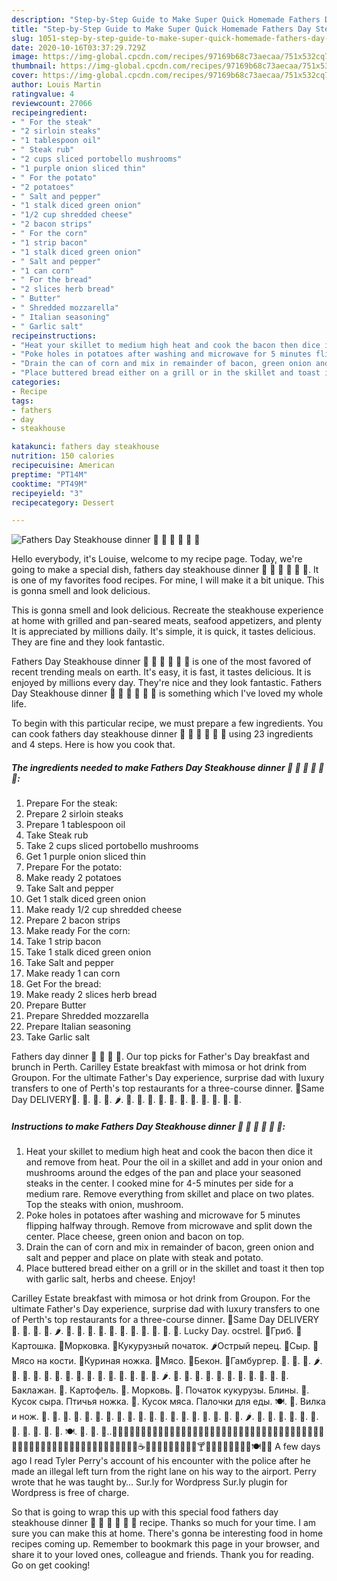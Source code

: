 ```yaml
---
description: "Step-by-Step Guide to Make Super Quick Homemade Fathers Day Steakhouse dinner 🍴 🥩 🥔 🧀 🌽 🍄"
title: "Step-by-Step Guide to Make Super Quick Homemade Fathers Day Steakhouse dinner 🍴 🥩 🥔 🧀 🌽 🍄"
slug: 1051-step-by-step-guide-to-make-super-quick-homemade-fathers-day-steakhouse-dinner
date: 2020-10-16T03:37:29.729Z
image: https://img-global.cpcdn.com/recipes/97169b68c73aecaa/751x532cq70/fathers-day-steakhouse-dinner-🍴-🥩-🥔-🧀-🌽-🍄-recipe-main-photo.jpg
thumbnail: https://img-global.cpcdn.com/recipes/97169b68c73aecaa/751x532cq70/fathers-day-steakhouse-dinner-🍴-🥩-🥔-🧀-🌽-🍄-recipe-main-photo.jpg
cover: https://img-global.cpcdn.com/recipes/97169b68c73aecaa/751x532cq70/fathers-day-steakhouse-dinner-🍴-🥩-🥔-🧀-🌽-🍄-recipe-main-photo.jpg
author: Louis Martin
ratingvalue: 4
reviewcount: 27066
recipeingredient:
- " For the steak"
- "2 sirloin steaks"
- "1 tablespoon oil"
- " Steak rub"
- "2 cups sliced portobello mushrooms"
- "1 purple onion sliced thin"
- " For the potato"
- "2 potatoes"
- " Salt and pepper"
- "1 stalk diced green onion"
- "1/2 cup shredded cheese"
- "2 bacon strips"
- " For the corn"
- "1 strip bacon"
- "1 stalk diced green onion"
- " Salt and pepper"
- "1 can corn"
- " For the bread"
- "2 slices herb bread"
- " Butter"
- " Shredded mozzarella"
- " Italian seasoning"
- " Garlic salt"
recipeinstructions:
- "Heat your skillet to medium high heat and cook the bacon then dice it and remove from heat. Pour the oil in a skillet and add in your onion and mushrooms around the edges of the pan and place your seasoned steaks in the center. I cooked mine for 4-5 minutes per side for a medium rare. Remove everything from skillet and place on two plates. Top the steaks with onion, mushroom."
- "Poke holes in potatoes after washing and microwave for 5 minutes flipping halfway through. Remove from microwave and split down the center. Place cheese, green onion and bacon on top."
- "Drain the can of corn and mix in remainder of bacon, green onion and salt and pepper and place on plate with steak and potato."
- "Place buttered bread either on a grill or in the skillet and toast it then top with garlic salt, herbs and cheese. Enjoy!"
categories:
- Recipe
tags:
- fathers
- day
- steakhouse

katakunci: fathers day steakhouse 
nutrition: 150 calories
recipecuisine: American
preptime: "PT14M"
cooktime: "PT49M"
recipeyield: "3"
recipecategory: Dessert

---
```



![Fathers Day Steakhouse dinner 🍴 🥩 🥔 🧀 🌽 🍄](https://img-global.cpcdn.com/recipes/97169b68c73aecaa/751x532cq70/fathers-day-steakhouse-dinner-🍴-🥩-🥔-🧀-🌽-🍄-recipe-main-photo.jpg)

Hello everybody, it's Louise, welcome to my recipe page. Today, we're going to make a special dish, fathers day steakhouse dinner 🍴 🥩 🥔 🧀 🌽 🍄. It is one of my favorites food recipes. For mine, I will make it a bit unique. This is gonna smell and look delicious.

This is gonna smell and look delicious. Recreate the steakhouse experience at home with grilled and pan-seared meats, seafood appetizers, and plenty It is appreciated by millions daily. It&#39;s simple, it is quick, it tastes delicious. They are fine and they look fantastic.

Fathers Day Steakhouse dinner 🍴 🥩 🥔 🧀 🌽 🍄 is one of the most favored of recent trending meals on earth. It's easy, it is fast, it tastes delicious. It is enjoyed by millions every day. They're nice and they look fantastic. Fathers Day Steakhouse dinner 🍴 🥩 🥔 🧀 🌽 🍄 is something which I've loved my whole life.


To begin with this particular recipe, we must prepare a few ingredients. You can cook fathers day steakhouse dinner 🍴 🥩 🥔 🧀 🌽 🍄 using 23 ingredients and 4 steps. Here is how you cook that.

<!--inarticleads1-->

##### The ingredients needed to make Fathers Day Steakhouse dinner 🍴 🥩 🥔 🧀 🌽 🍄:

1. Prepare  For the steak:
1. Prepare 2 sirloin steaks
1. Prepare 1 tablespoon oil
1. Take  Steak rub
1. Take 2 cups sliced portobello mushrooms
1. Get 1 purple onion sliced thin
1. Prepare  For the potato:
1. Make ready 2 potatoes
1. Take  Salt and pepper
1. Get 1 stalk diced green onion
1. Make ready 1/2 cup shredded cheese
1. Prepare 2 bacon strips
1. Make ready  For the corn:
1. Take 1 strip bacon
1. Take 1 stalk diced green onion
1. Take  Salt and pepper
1. Make ready 1 can corn
1. Get  For the bread:
1. Make ready 2 slices herb bread
1. Prepare  Butter
1. Prepare  Shredded mozzarella
1. Prepare  Italian seasoning
1. Take  Garlic salt


Fathers day dinner 🦀 🌽 🦀 🍺. Our top picks for Father&#39;s Day breakfast and brunch in Perth. Carilley Estate breakfast with mimosa or hot drink from Groupon. For the ultimate Father&#39;s Day experience, surprise dad with luxury transfers to one of Perth&#39;s top restaurants for a three-course dinner. 🚚Same Day DELIVERY🚛. 🥔. 🥕. 🌽. 🌶️. 🍄. 🥜. 🌰. 🧀. 🍖. 🍗. 🥩. 🥓. 🍴. 🥄. 🔪. 

<!--inarticleads2-->

##### Instructions to make Fathers Day Steakhouse dinner 🍴 🥩 🥔 🧀 🌽 🍄:

1. Heat your skillet to medium high heat and cook the bacon then dice it and remove from heat. Pour the oil in a skillet and add in your onion and mushrooms around the edges of the pan and place your seasoned steaks in the center. I cooked mine for 4-5 minutes per side for a medium rare. Remove everything from skillet and place on two plates. Top the steaks with onion, mushroom.
1. Poke holes in potatoes after washing and microwave for 5 minutes flipping halfway through. Remove from microwave and split down the center. Place cheese, green onion and bacon on top.
1. Drain the can of corn and mix in remainder of bacon, green onion and salt and pepper and place on plate with steak and potato.
1. Place buttered bread either on a grill or in the skillet and toast it then top with garlic salt, herbs and cheese. Enjoy!


Carilley Estate breakfast with mimosa or hot drink from Groupon. For the ultimate Father&#39;s Day experience, surprise dad with luxury transfers to one of Perth&#39;s top restaurants for a three-course dinner. 🚚Same Day DELIVERY🚛. 🥔. 🥕. 🌽. 🌶️. 🍄. 🥜. 🌰. 🧀. 🍖. 🍗. 🥩. 🥓. 🍴. 🥄. 🔪. Lucky Day. ocstrel. 🍄Гриб. 🥔Картошка. 🥕Морковка. 🌽Кукурузный початок. 🌶️Острый перец. 🧀Сыр. 🍖Мясо на кости. 🍗Куриная ножка. 🥩Мясо. 🥓Бекон. 🍔Гамбургер. 🥔. 🥕. 🌽. 🌶️. 🍄. 🥜. 🌰. 🧀. 🍖. 🍗. 🥩. 🥓. 🍴. 🥄. 🔪. 🥔. 🥕. 🌽. 🌶️. 🍄. 🥜. 🌰. 🧀. 🍖. 🍗. 🥩. 🥓. 🍴. 🥄. 🔪. Баклажан. 🥔. Картофель. 🥕. Морковь. 🌽. Початок кукурузы. Блины. 🧀. Кусок сыра. Птичья ножка. 🥩. Кусок мяса. Палочки для еды. 🍽️. 🍴. Вилка и нож. 🥔. 🥕. 🌽. 🍄. 🥜. 🌰. 🧀. 🍖. 🍗. 🥩. 🥓. 🍴. 🥄. 🔪. 🥑. 🍆. 🥔. 🥕. 🌽. 🌶️. 🥒. 🍄. 🥜. 🌰. 🧀. 🍖. 🍗. 🥩. 🥓. 🍔. 🥢. 🍽️. 🍴. 🥄. 🔪..🥖🥨🧀🥚🍳🧈🥞🧇🥓🥩🍗🍖🦴🌭🍔🍟🍕🥪🥙🌮🧆🌯🥗🥘🥫🍝🍜🍲🦪🥟🍱🍣🍛🍥🍘🍚🍙🍤🍧🍡🍢🥮🥠🍰🧁🥧🍦🍨🍫🍬🍭🍮🎂🍿🍩🍪🌰🥜🍵☕️🍼🥛🍯🧃🥤🍶🍺🍻🍹🍸🥃🍷🥂🧉🍾🥡🍴🥄🍽🧂🥢 A few days ago I read Tyler Perry&#39;s account of his encounter with the police after he made an illegal left turn from the right lane on his way to the airport. Perry wrote that he was taught by… Sur.ly for Wordpress Sur.ly plugin for Wordpress is free of charge. 

So that is going to wrap this up with this special food fathers day steakhouse dinner 🍴 🥩 🥔 🧀 🌽 🍄 recipe. Thanks so much for your time. I am sure you can make this at home. There's gonna be interesting food in home recipes coming up. Remember to bookmark this page in your browser, and share it to your loved ones, colleague and friends. Thank you for reading. Go on get cooking!
